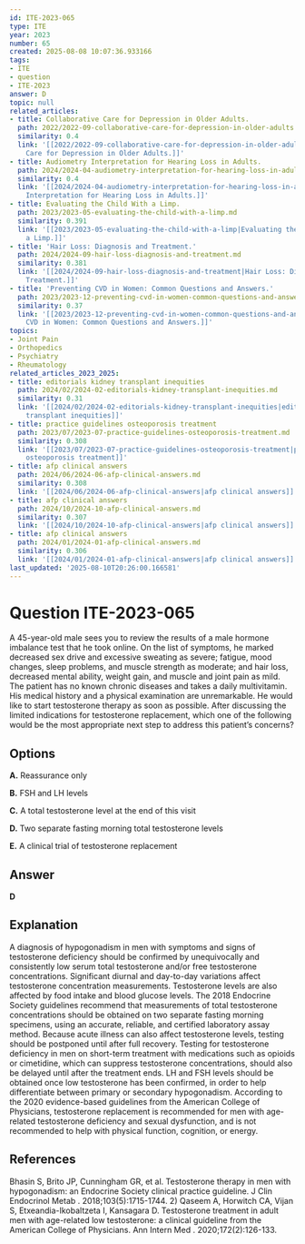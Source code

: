 ```yaml
---
id: ITE-2023-065
type: ITE
year: 2023
number: 65
created: 2025-08-08 10:07:36.933166
tags:
- ITE
- question
- ITE-2023
answer: D
topic: null
related_articles:
- title: Collaborative Care for Depression in Older Adults.
  path: 2022/2022-09-collaborative-care-for-depression-in-older-adults.md
  similarity: 0.4
  link: '[[2022/2022-09-collaborative-care-for-depression-in-older-adults|Collaborative
    Care for Depression in Older Adults.]]'
- title: Audiometry Interpretation for Hearing Loss in Adults.
  path: 2024/2024-04-audiometry-interpretation-for-hearing-loss-in-adults.md
  similarity: 0.4
  link: '[[2024/2024-04-audiometry-interpretation-for-hearing-loss-in-adults|Audiometry
    Interpretation for Hearing Loss in Adults.]]'
- title: Evaluating the Child With a Limp.
  path: 2023/2023-05-evaluating-the-child-with-a-limp.md
  similarity: 0.391
  link: '[[2023/2023-05-evaluating-the-child-with-a-limp|Evaluating the Child With
    a Limp.]]'
- title: 'Hair Loss: Diagnosis and Treatment.'
  path: 2024/2024-09-hair-loss-diagnosis-and-treatment.md
  similarity: 0.381
  link: '[[2024/2024-09-hair-loss-diagnosis-and-treatment|Hair Loss: Diagnosis and
    Treatment.]]'
- title: 'Preventing CVD in Women: Common Questions and Answers.'
  path: 2023/2023-12-preventing-cvd-in-women-common-questions-and-answers.md
  similarity: 0.37
  link: '[[2023/2023-12-preventing-cvd-in-women-common-questions-and-answers|Preventing
    CVD in Women: Common Questions and Answers.]]'
topics:
- Joint Pain
- Orthopedics
- Psychiatry
- Rheumatology
related_articles_2023_2025:
- title: editorials kidney transplant inequities
  path: 2024/02/2024-02-editorials-kidney-transplant-inequities.md
  similarity: 0.31
  link: '[[2024/02/2024-02-editorials-kidney-transplant-inequities|editorials kidney
    transplant inequities]]'
- title: practice guidelines osteoporosis treatment
  path: 2023/07/2023-07-practice-guidelines-osteoporosis-treatment.md
  similarity: 0.308
  link: '[[2023/07/2023-07-practice-guidelines-osteoporosis-treatment|practice guidelines
    osteoporosis treatment]]'
- title: afp clinical answers
  path: 2024/06/2024-06-afp-clinical-answers.md
  similarity: 0.308
  link: '[[2024/06/2024-06-afp-clinical-answers|afp clinical answers]]'
- title: afp clinical answers
  path: 2024/10/2024-10-afp-clinical-answers.md
  similarity: 0.307
  link: '[[2024/10/2024-10-afp-clinical-answers|afp clinical answers]]'
- title: afp clinical answers
  path: 2024/01/2024-01-afp-clinical-answers.md
  similarity: 0.306
  link: '[[2024/01/2024-01-afp-clinical-answers|afp clinical answers]]'
last_updated: '2025-08-10T20:26:00.166581'
---
```


# Question ITE-2023-065

A 45-year-old male sees you to review the results of a male hormone imbalance test that he took online. On the list of symptoms, he marked decreased sex drive and excessive sweating as severe; fatigue, mood changes, sleep problems, and muscle strength as moderate; and hair loss, decreased mental ability, weight gain, and muscle and joint pain as mild. The patient has no known chronic diseases and takes a daily multivitamin. His medical history and a physical examination are unremarkable. He would like to start testosterone therapy as soon as possible. After discussing the limited indications for testosterone replacement, which one of the following would be the most appropriate next step to address this patient’s concerns?

## Options

**A.** Reassurance only

**B.** FSH and LH levels

**C.** A total testosterone level at the end of this visit

**D.** Two separate fasting morning total testosterone levels

**E.** A clinical trial of testosterone replacement

## Answer

**D**

## Explanation

A diagnosis of hypogonadism in men with symptoms and signs of testosterone deficiency should be confirmed by unequivocally and consistently low serum total testosterone and/or free testosterone concentrations. Significant diurnal and day-to-day variations affect testosterone concentration measurements. Testosterone levels are also affected by food intake and blood glucose levels. The 2018 Endocrine Society guidelines recommend that measurements of total testosterone concentrations should be obtained on two separate fasting morning specimens, using an accurate, reliable, and certified laboratory assay method. Because acute illness can also affect testosterone levels, testing should be postponed until after full recovery. Testing for testosterone deficiency in men on short-term treatment with medications such as opioids or cimetidine, which can suppress testosterone concentrations, should also be delayed until after the treatment ends. LH and FSH levels should be obtained once low testosterone has been confirmed, in order to help differentiate between primary or secondary hypogonadism. According to the 2020 evidence-based guidelines from the American College of Physicians, testosterone replacement is recommended for men with age-related testosterone deficiency and sexual dysfunction, and is not recommended to help with physical function, cognition, or energy.

## References

Bhasin S, Brito JP, Cunningham GR, et al. Testosterone therapy in men with hypogonadism: an Endocrine Society clinical practice guideline. J Clin Endocrinol Metab . 2018;103(5):1715-1744. 2) Qaseem A, Horwitch CA, Vijan S, Etxeandia-Ikobaltzeta I, Kansagara D. Testosterone treatment in adult men with age-related low testosterone: a clinical guideline from the American College of Physicians. Ann Intern Med . 2020;172(2):126-133.
